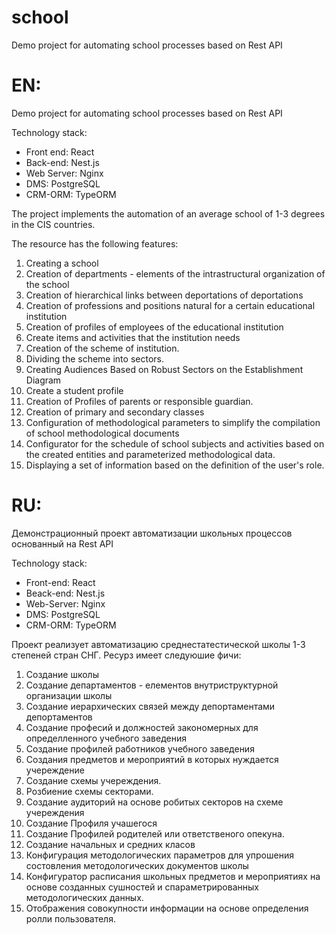 # school
Demo project for automating school processes based on Rest API

 # EN:
  Demo project for automating school processes based on Rest API
  
  Technology stack:
  - Front end: React
  - Back-end: Nest.js
  - Web Server: Nginx
  - DMS: PostgreSQL
  - CRM-ORM: TypeORM

 The project implements the automation of an average school of 1-3 degrees in the CIS countries.
 
 The resource has the following features:
  1. Creating a school
  2. Creation of departments - elements of the intrastructural organization of the school
  3. Creation of hierarchical links between deportations of deportations
  4. Creation of professions and positions natural for a certain educational institution
  5. Creation of profiles of employees of the educational institution
  6. Create items and activities that the institution needs
  7. Creation of the scheme of institution.
  8. Dividing the scheme into sectors.
  9. Creating Audiences Based on Robust Sectors on the Establishment Diagram
  10. Create a student profile
  11. Creation of Profiles of parents or responsible guardian.
  12. Creation of primary and secondary classes
  13. Configuration of methodological parameters to simplify the compilation of school methodological documents
  14. Configurator for the schedule of school subjects and activities based on the created entities and parameterized methodological data.
  15. Displaying a set of information based on the definition of the user's role.
 
 # RU:
  Демонстрационный проект автоматизации школьных процессов основанный на Rest API
   
   Technology stack:
   - Front-end:  React
   - Beack-end:  Nest.js
   - Web-Server: Nginx
   - DMS:  	     PostgreSQL
   - CRM-ORM:    TypeORM

  Проект реализует автоматизацию среднестатестической школы 1-3 степеней стран СНГ.
  Ресурз имеет следуюшие фичи:
   1.  Создание школы
   2.  Создание департаментов - елементов внутриструктурной организации школы
   3.  Создание иерархических связей между депортаментами депортаментов 
   4.  Создание професий и должностей закономерных для определленного учебного заведения 
   5.  Создание профилей работников учебного заведения 
   6.  Создания предметов и мероприятий в которых нуждается учереждение 
   7.  Создание схемы учереждения.
   8.  Розбиение схемы секторами.
   9.  Создание аудиторий на основе робитых секторов на схеме учереждения
   10. Создание Профиля учашегося
   11. Создание Профилей родителей или ответственого опекуна.
   12. Создание начальных и средних класов
   13. Конфигурация методологических параметров для упрошения состовления методологических документов школы
   14. Конфигуратор расписания школьных предметов и мероприятиях на основе созданных сушностей и спараметрированных методологических данных.
   15. Отображения совокупности информации на основе определения ролли пользователя.
